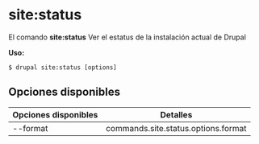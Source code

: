 # site:status
El comando **site:status** Ver el estatus de la instalación actual de Drupal

**Uso:**
```
$ drupal site:status [options] 
```

## Opciones disponibles
Opciones disponibles | Detalles
-------|-------------
--format | commands.site.status.options.format

